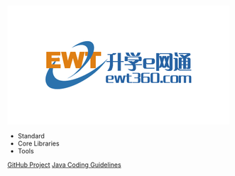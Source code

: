 
![logo](images/logo2.png)

- Standard
- Core Libraries
- Tools

[GitHub Project](https://github.com/xujanus/guideline)
[Java Coding Guidelines](standard/)
